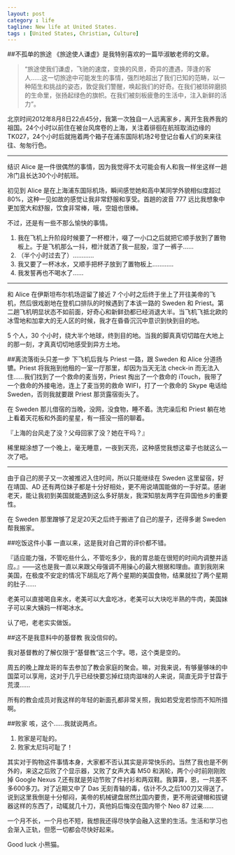 ```yaml
---
layout: post
category : life
tagline: New life at United States.
tags : [United States, Christian, Culture]
---
```

##不孤单的旅途
《旅途使人谦虚》是我特别喜欢的一篇毕淑敏老师的文章。
>“旅途使我们谦虚，飞驰的速度，变换的风景，奇异的遭遇，萍逢的客人……这一切旅途中可能发生的事情，强烈地超出了我们已知的范畴，以一种陌生和挑战的姿态，敦促我们警醒，唤起我们的好奇。在我们被琐碎磨损的生命里，张扬起绿色的旗帜。在我们被刻板疲惫的生活中，注入新鲜的活力”。

北京时间2012年8月8日22点45分，我第一次独自一人远离家乡，离开生我养我的祖国。24个小时以前住在被台风席卷的上海，关注着徘徊在航班取消边缘的 TK027，24个小时后就拖着两个箱子在浦东国际机场2号登记台看人们的来来往往、匆匆行色。

---
结识 Alice 是一件很偶然的事情，因为我觉得不太可能会有人和我一样坐这样一趟冷门且长达30个小时航班。

初见到 Alice 是在上海浦东国际机场，瞬间感觉她和高中某同学外貌相似度超过 80%，这种一见如故的感觉让我非常舒服和享受。首趟的波音 777 远比我想象中更加宽大和舒服，饮食非常棒，哦，空姐也很棒。

不过，还是有一些不那么愉快的事情。

1. 我在飞机上升阶段时候要了一杯橙汁，啜了一小口之后就把它顺手放到了置物板上。于是飞机那么一抖，橙汁就洒了我一屁股，湿了一裤子……
2. （半个小时过去了）…………
3. 我又要了一杯冰水，又顺手把杯子放到了置物板上…………
4. 我发誓再也不喝水了……

---
和 Alice 在伊斯坦布尔机场逗留了接近 7 个小时之后终于坐上了开往美帝的飞机，然后很戏剧地在登机口排队的时候遇到了本该一路的 Sweden 和 Priest。第二趟飞机明显状态不如前面，好奇心和新鲜劲都已经消退大半。当飞机飞抵北欧的冰雪地和加拿大的无人区的时候，我才在昏昏沉沉中意识到快到目的地。

5 个人，30 个小时，绕大半个地球，终到目的地。当我的脚真真切切踏在大地上的那一刻，才真真切切地感受到异方土地。

##离流落街头只差一步
下飞机后我与 Priest 一路，跟 Sweden 和 Alice 分道扬镳。Priest 将我拖到他租的一室一厅那里，却因为当天无法 check-in 而无法入住……我们找到了一个救命的麦当劳，Priest 掏出了一个救命的 iTouch，我带了一个救命的外接电池，连上了麦当劳的救命 WIFI，打了一个救命的 Skype 电话给 Sweden，否则我就要跟 Priest 那货露宿街头了。

在 Sweden 那儿借宿的当晚，没网，没食物，睡不着。洗完澡后和 Priest 躺在地上看着天花板和外面的星星，有一搭没一搭的聊着。

『上海的台风走了没？父母回家了没？她在干吗？』

稀里糊涂想了一个晚上，毫无睡意，一夜到天亮，这种感觉我想这辈子也就这么一次了吧。

---
由于自己的房子又一次被推迟入住时间，所以只能继续在 Sweden 这里留宿，好在靖国、AD 还有两位妹子都是十分好相处，更不用说靖国能做的一手好菜。感谢老天，能让我初到美国就能遇到这么多好朋友，我深知朋友两字在异国他乡的重要性。

在 Sweden 那里蹭够了足足20天之后终于搬进了自己的屋子，还得多谢 Sweden 帮我搬家。

##吃饭这件小事
一直以来，这是我对自己胃的评价都不错。

『适应能力强，不管吃些什么，不管吃多少，我的胃总能在很短的时间内调整并适应。』——这也是我一直以来跟父母强调不用操心的最大根据和理由。直到我刚来美国，在极度不安定的情况下胡乱吃了两个星期的美国食物，结果就拉了两个星期的肚子……

老美可以直接喝自来水，老美可以大盒吃冰，老美可以大块吃半熟的牛肉，美国妹子可以来大姨妈一样喝冰水。

认了吧，老老实实做饭。

##这不是我意料中的基督教
我没信仰的。

我对基督教的了解仅限于“基督教”这三个字。嗯，这个类是空的。

周五的晚上蹭龙哥的车去参加了教会家庭的聚会。嘛，对我来说，有够量够味的中国菜可以享用，这对于几乎已经快要忘掉红烧肉滋味的人来说，简直无异于甘霖于荒漠……

所有的教会成员对我这样的年轻的新面孔都非常关照，我如若受宠若惊而不知所措啊。

##败家
咳，这个……我就说两点。

1. 败家是可耻的。
2. 败家太尼玛可耻了！

其实对于购物这件事情本身，大家都不否认其实是非常快乐的。当然了我也是不例外的，来这之后败了个显示器，又败了女声大毒 M50 和涡轮，两个小时前刚刚败掉 Google Nexus 7,还有就是劳动节败了件衬衫和两双鞋。我算算，恩，一共差不多600多刀。对了近期又中了 Das 无刻青轴的毒，估计不久之后100刀又得送了。说到这里我倒是十分郁闷，美帝的机械键盘居然比国内要贵，更不用说键帽和拔键器这样的东西了，动辄就几十刀，真他妈后悔没在国内带个 Neo 87 过来……

一个月不长，一个月也不短，我想我还得尽快学会融入这里的生活。生活和学习也会渐入正轨，但愿一切都会尽快好起来。

Good luck 小熊猫。